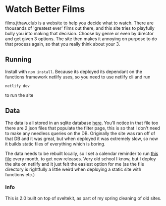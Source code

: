 # Watch Better Films

films.jthaw.club is a website to help you decide what to watch. There are thousands of 'greatest ever' films out there, and this site tries to playfully bully you into making that decision. Choose by genre or even by director and get given 3 options. The site then makes it annoying on purpose to do that process again, so that you really think about your 3.

## Running

Install with `npm install`. Because its deployed its dependant on the functions framework netlify uses, so you need to use netlify cli and run

```
netlify dev
```

to run the site

## Data

The data is all stored in an sqlite database [here](functions/main.sqlite). You'll notice in that file too there are 2 json files that populate the filter page, this is so that I don't need to make any needless queries on the DB. Originally the site was ran off of that DB and it was great, but when deployed it was extremely slow, so now it builds static files of everything which is boring.

The data needs to be rebuilt locally, so I set a calendar reminder to run [this file](tools/buildDb.js) every month, to get new releases. Very old school I know, but I deploy the site on netlify and it just felt the easiest option for me (as the file directory is rightfully a little weird when deploying a static site with functions etc.)

### Info

This is 2.0 built on top of sveltekit, as part of my spring cleaning of old sites.
